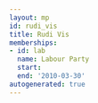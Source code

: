 ```yaml
---
layout: mp
id: rudi_vis
title: Rudi Vis
memberships:
- id: lab
  name: Labour Party
  start: 
  end: '2010-03-30'
autogenerated: true
---
```

